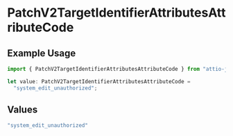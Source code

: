 # PatchV2TargetIdentifierAttributesAttributeCode

## Example Usage

```typescript
import { PatchV2TargetIdentifierAttributesAttributeCode } from "attio-js/models/errors";

let value: PatchV2TargetIdentifierAttributesAttributeCode =
  "system_edit_unauthorized";
```

## Values

```typescript
"system_edit_unauthorized"
```